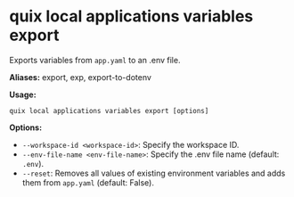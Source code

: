 # quix local applications variables export

Exports variables from `app.yaml` to an .env file.

**Aliases:** export, exp, export-to-dotenv

**Usage:**

```
quix local applications variables export [options]
```

**Options:**

- `--workspace-id <workspace-id>`: Specify the workspace ID.
- `--env-file-name <env-file-name>`: Specify the .env file name (default: `.env`).
- `--reset`: Removes all values of existing environment variables and adds them from `app.yaml` (default: False).